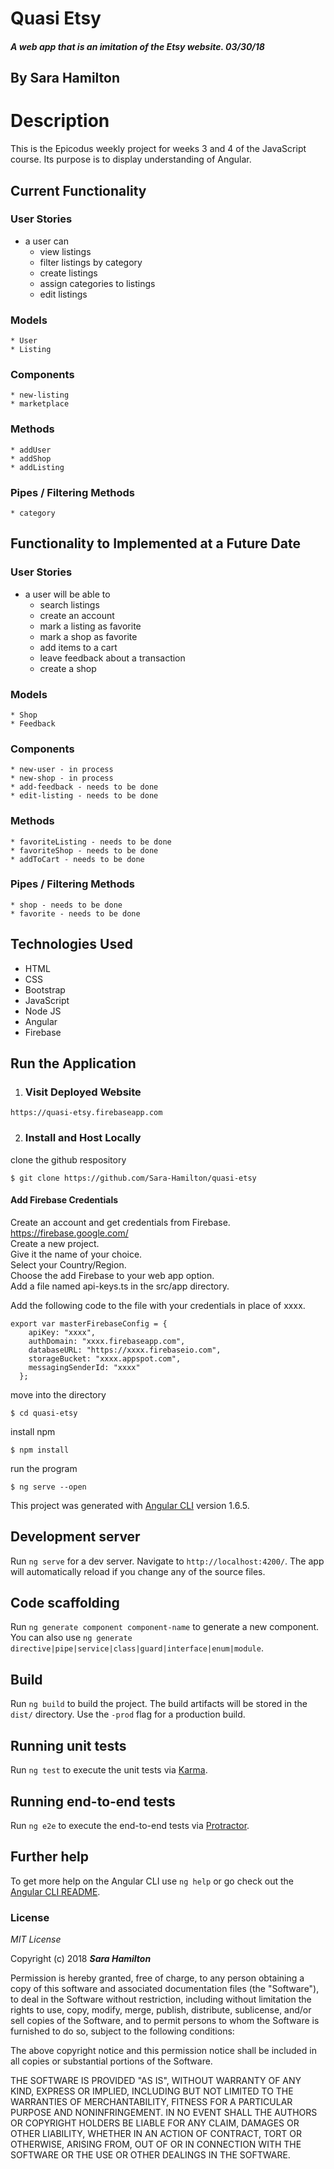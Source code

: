 # Quasi Etsy

##### A web app that is an imitation of the Etsy website.  03/30/18

## By Sara Hamilton

# Description
This is the Epicodus weekly project for weeks 3 and 4 of the JavaScript course.  Its purpose is to display understanding of Angular.  

## Current Functionality
  ### User Stories
  * a user can
    * view listings
    * filter listings by category
    * create listings
    * assign categories to listings
    * edit listings

  ### Models
    * User
    * Listing

  ### Components
    * new-listing
    * marketplace

  ### Methods
    * addUser
    * addShop
    * addListing

  ### Pipes / Filtering Methods
    * category

## Functionality to Implemented at a Future Date
  ### User Stories
  * a user will be able to
    * search listings 
    * create an account
    * mark a listing as favorite
    * mark a shop as favorite
    * add items to a cart
    * leave feedback about a transaction
    * create a shop

  ### Models
    * Shop
    * Feedback

  ### Components
    * new-user - in process
    * new-shop - in process
    * add-feedback - needs to be done
    * edit-listing - needs to be done

  ### Methods
    * favoriteListing - needs to be done
    * favoriteShop - needs to be done
    * addToCart - needs to be done

  ### Pipes / Filtering Methods
    * shop - needs to be done
    * favorite - needs to be done


## Technologies Used
* HTML
* CSS
* Bootstrap
* JavaScript
* Node JS
* Angular
* Firebase

## Run the Application  

1. ### Visit Deployed Website
```
https://quasi-etsy.firebaseapp.com  
```

2. ### Install and Host Locally

  clone the github respository
  ```
  $ git clone https://github.com/Sara-Hamilton/quasi-etsy
  ```
  #### Add Firebase Credentials
  Create an account and get credentials from Firebase. https://firebase.google.com/   
  Create a new project.  
  Give it the name of your choice.  
  Select your Country/Region.  
  Choose the add Firebase to your web app option.  
  Add a file named api-keys.ts in the src/app directory.  

  Add the following code to the file with your credentials in place of xxxx.
  ```
  export var masterFirebaseConfig = {
      apiKey: "xxxx",
      authDomain: "xxxx.firebaseapp.com",
      databaseURL: "https://xxxx.firebaseio.com",
      storageBucket: "xxxx.appspot.com",
      messagingSenderId: "xxxx"
    };
  ```
  move into the directory
  ```
  $ cd quasi-etsy
  ```
  install npm
  ```
  $ npm install
  ```
  run the program
  ```
  $ ng serve --open
  ```

This project was generated with [Angular CLI](https://github.com/angular/angular-cli) version 1.6.5.

## Development server

Run `ng serve` for a dev server. Navigate to `http://localhost:4200/`. The app will automatically reload if you change any of the source files.

## Code scaffolding

Run `ng generate component component-name` to generate a new component. You can also use `ng generate directive|pipe|service|class|guard|interface|enum|module`.

## Build

Run `ng build` to build the project. The build artifacts will be stored in the `dist/` directory. Use the `-prod` flag for a production build.

## Running unit tests

Run `ng test` to execute the unit tests via [Karma](https://karma-runner.github.io).

## Running end-to-end tests

Run `ng e2e` to execute the end-to-end tests via [Protractor](http://www.protractortest.org/).

## Further help

To get more help on the Angular CLI use `ng help` or go check out the [Angular CLI README](https://github.com/angular/angular-cli/blob/master/README.md).

### License

*MIT License*

Copyright (c) 2018 **_Sara Hamilton_**

Permission is hereby granted, free of charge, to any person obtaining a copy
of this software and associated documentation files (the "Software"), to deal
in the Software without restriction, including without limitation the rights
to use, copy, modify, merge, publish, distribute, sublicense, and/or sell
copies of the Software, and to permit persons to whom the Software is
furnished to do so, subject to the following conditions:

The above copyright notice and this permission notice shall be included in all
copies or substantial portions of the Software.

THE SOFTWARE IS PROVIDED "AS IS", WITHOUT WARRANTY OF ANY KIND, EXPRESS OR
IMPLIED, INCLUDING BUT NOT LIMITED TO THE WARRANTIES OF MERCHANTABILITY,
FITNESS FOR A PARTICULAR PURPOSE AND NONINFRINGEMENT. IN NO EVENT SHALL THE
AUTHORS OR COPYRIGHT HOLDERS BE LIABLE FOR ANY CLAIM, DAMAGES OR OTHER
LIABILITY, WHETHER IN AN ACTION OF CONTRACT, TORT OR OTHERWISE, ARISING FROM,
OUT OF OR IN CONNECTION WITH THE SOFTWARE OR THE USE OR OTHER DEALINGS IN THE
SOFTWARE.
